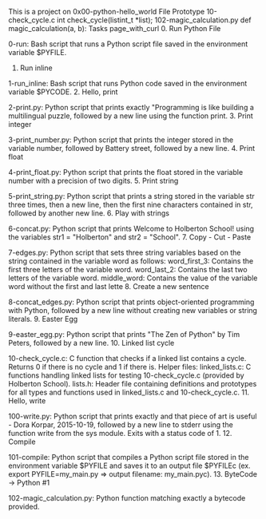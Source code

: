 This is a project on 0x00-python-hello_world
File	Prototype
10-check_cycle.c	int check_cycle(listint_t *list);
102-magic_calculation.py	def magic_calculation(a, b):
Tasks page_with_curl
0. Run Python File

0-run: Bash script that runs a Python script file saved in the environment variable $PYFILE.
1. Run inline

1-run_inline: Bash script that runs Python code saved in the environment variable $PYCODE.
2. Hello, print

2-print.py: Python script that prints exactly "Programming is like building a multilingual puzzle, followed by a new line using the function print.
3. Print integer

3-print_number.py: Python script that prints the integer stored in the variable number, followed by Battery street, followed by a new line.
4. Print float

4-print_float.py: Python script that prints the float stored in the variable number with a precision of two digits.
5. Print string

5-print_string.py: Python script that prints a string stored in the variable str three times, then a new line, then the first nine characters contained in str, followed by another new line.
6. Play with strings

6-concat.py: Python script that prints Welcome to Holberton School! using the variables str1 = "Holberton" and str2 = "School".
7. Copy - Cut - Paste

7-edges.py: Python script that sets three string variables based on the string contained in the variable word as follows:
word_first_3: Contains the first three letters of the variable word.
word_last_2: Contains the last two letters of the variable word.
middle_word: Contains the value of the variable word without the first and last lette
8. Create a new sentence

8-concat_edges.py: Python script that prints object-oriented programming with Python, followed by a new line without creating new variables or string literals.
9. Easter Egg

9-easter_egg.py: Python script that prints "The Zen of Python" by Tim Peters, followed by a new line.
10. Linked list cycle

10-check_cycle.c: C function that checks if a linked list contains a cycle.
Returns 0 if there is no cycle and 1 if there is.
Helper files:
linked_lists.c: C functions handling linked lists for testing 10-check_cycle.c (provided by Holberton School).
lists.h: Header file containing definitions and prototypes for all types and functions used in linked_lists.c and 10-check_cycle.c.
11. Hello, write

100-write.py: Python script that prints exactly and that piece of art is useful - Dora Korpar, 2015-10-19, followed by a new line to stderr using the function write from the sys module.
Exits with a status code of 1.
12. Compile

101-compile: Python script that compiles a Python script file stored in the environment variable $PYFILE and saves it to an output file $PYFILEc (ex. export PYFILE=my_main.py => output filename: my_main.pyc).
13. ByteCode -> Python #1

102-magic_calculation.py: Python function matching exactly a bytecode provided.
